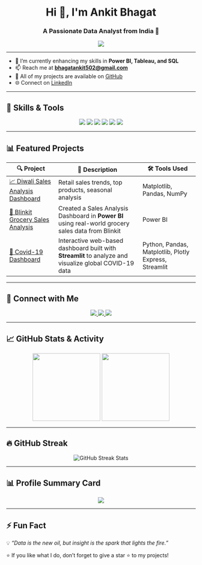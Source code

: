 <h1 align="center">Hi 👋, I'm Ankit Bhagat</h1>
<h3 align="center">A Passionate Data Analyst from India 🚀</h3>

<!-- Typing SVG -->
<p align="center">
  <a href="https://git.io/typing-svg">
    <img src="https://readme-typing-svg.herokuapp.com?font=Fira+Code&size=24&pause=1000&color=36BCF7&center=true&vCenter=true&width=600&lines=Data+Analyst+%7C+Python+%7C+SQL+%7C+Power+BI;Transforming+Data+into+Actionable+Insights;Always+Learning+%26+Building+📊">
  </a>
</p>

---

- 🌱 I’m currently enhancing my skills in **Power BI, Tableau, and SQL**  
- 📫 Reach me at **bhagatankit502@gmail.com**  
- 💼 All of my projects are available on [GitHub](https://github.com/AnkitBhagat17)  
- 🌐 Connect on [LinkedIn](https://linkedin.com/in/ankitsbhagat)  

---

## 🧠 Skills & Tools  

<p align="center">
  <img src="https://img.shields.io/badge/Python-3776AB?style=for-the-badge&logo=python&logoColor=white"/>
  <img src="https://img.shields.io/badge/MySQL-005C84?style=for-the-badge&logo=mysql&logoColor=white"/>
  <img src="https://img.shields.io/badge/Tableau-E97627?style=for-the-badge&logo=tableau&logoColor=white"/>
  <img src="https://img.shields.io/badge/PowerBI-F2C811?style=for-the-badge&logo=powerbi&logoColor=black"/>
  <img src="https://img.shields.io/badge/Streamlit-FF4B4B?style=for-the-badge&logo=streamlit&logoColor=white"/>
  <img src="https://img.shields.io/badge/Excel-217346?style=for-the-badge&logo=microsoft-excel&logoColor=white"/>
</p>

---

## 📊 Featured Projects  

| 🔍 **Project** | 🧾 **Description** | 🛠️ **Tools Used** |
|----------------|--------------------|-------------------|
| [📈 Diwali Sales Analysis Dashboard](https://github.com/AnkitBhagat17/Diwali-Sales-Analysis) | Retail sales trends, top products, seasonal analysis | Matplotlib, Pandas, NumPy |
| [🛒 Blinkit Grocery Sales Analysis](https://github.com/AnkitBhagat17/Blinkit-Grocery-Sales-Analysisi) | Created a Sales Analysis Dashboard in **Power BI** using real-world grocery sales data from Blinkit | Power BI |
| [🦠 Covid-19 Dashboard](https://covid-19-analysis-dashboard.streamlit.app) | Interactive web-based dashboard built with **Streamlit** to analyze and visualize global COVID-19 data | Python, Pandas, Matplotlib, Plotly Express, Streamlit |

---

## 🔗 Connect with Me  

<p align="center">
  <a href="https://linkedin.com/in/ankitsbhagat">
    <img src="https://img.shields.io/badge/-LinkedIn-0A66C2?style=for-the-badge&logo=linkedin&logoColor=white"/>
  </a>
  <a href="https://www.kaggle.com/ankitshridharbhagat">
    <img src="https://img.shields.io/badge/-Kaggle-20BEFF?style=for-the-badge&logo=kaggle&logoColor=white"/>
  </a>
  <a href="https://www.codechef.com/users/ankit_170504">
    <img src="https://img.shields.io/badge/-CodeChef-5B4638?style=for-the-badge&logo=codechef&logoColor=white"/>
  </a>
</p>

---

## 📈 GitHub Stats & Activity  

<p align="center">
  <!-- Replace "your-vercel-app" with your deployed Vercel app name -->
  <img src="https://your-vercel-app.vercel.app/api?username=AnkitBhagat17&show_icons=true&theme=tokyonight" height="180"/>
  <img src="https://your-vercel-app.vercel.app/api/top-langs/?username=AnkitBhagat17&layout=compact&theme=tokyonight" height="180"/>
</p>

---

## 🔥 GitHub Streak  

<p align="center"> 
  <img src="https://github-readme-streak-stats-eight.vercel.app?user=AnkitBhagat17&theme=github-dark" alt="GitHub Streak Stats" />
</p> 

---

## 📊 Profile Summary Card  

<p align="center">
  <img src="https://github-profile-summary-cards.vercel.app/api/cards/profile-details?username=AnkitBhagat17&theme=tokyonight" />
</p>

---

## ⚡ Fun Fact  

💡 *“Data is the new oil, but insight is the spark that lights the fire.”*  

⭐️ If you like what I do, don’t forget to give a star ⭐️ to my projects!  
